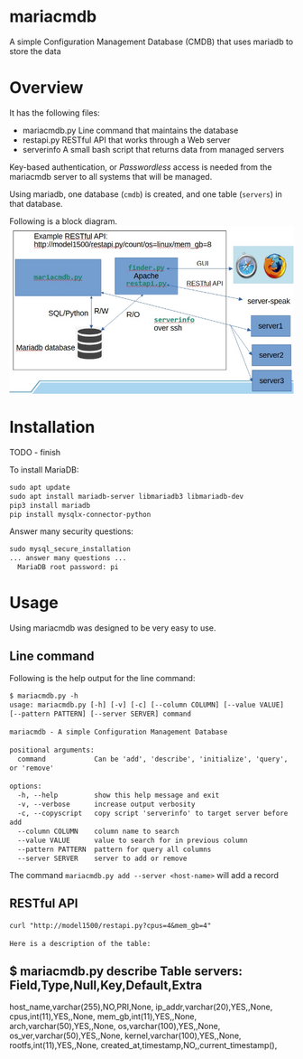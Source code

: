 # mariacmdb
A simple Configuration Management Database (CMDB) that uses mariadb to store the data

# Overview
It has the following files:
- mariacmdb.py   Line command that maintains the database
- restapi.py     RESTful API that works through a Web server
- serverinfo     A small bash script that returns data from managed servers

Key-based authentication, or *Passwordless* access is needed from the mariacmdb server to all systems that will be managed.

Using mariadb, one database (``cmdb``) is created, and one table (``servers``) in that database.

Following is a block diagram.
![](mariacmdb.jpg)

# Installation
TODO - finish

To install MariaDB:
```
sudo apt update
sudo apt install mariadb-server libmariadb3 libmariadb-dev
pip3 install mariadb
pip install mysqlx-connector-python
```
Answer many security questions:
```
sudo mysql_secure_installation
... answer many questions ...
  MariaDB root password: pi
```

# Usage
Using mariacmdb was designed to be very easy to use.

## Line command
Following is the help output for the line command:

```
$ mariacmdb.py -h
usage: mariacmdb.py [-h] [-v] [-c] [--column COLUMN] [--value VALUE] [--pattern PATTERN] [--server SERVER] command

mariacmdb - A simple Configuration Management Database

positional arguments:
  command            Can be 'add', 'describe', 'initialize', 'query', or 'remove'

options:
  -h, --help         show this help message and exit
  -v, --verbose      increase output verbosity
  -c, --copyscript   copy script 'serverinfo' to target server before add
  --column COLUMN    column name to search
  --value VALUE      value to search for in previous column
  --pattern PATTERN  pattern for query all columns
  --server SERVER    server to add or remove
```

The command ``mariacmdb.py add --server <host-name>`` will add a record
## RESTful API

```
curl "http://model1500/restapi.py?cpus=4&mem_gb=4"

Here is a description of the table:
```
$ mariacmdb.py describe
Table servers:
Field,Type,Null,Key,Default,Extra
---------------------------------
host_name,varchar(255),NO,PRI,None,
ip_addr,varchar(20),YES,,None,
cpus,int(11),YES,,None,
mem_gb,int(11),YES,,None,
arch,varchar(50),YES,,None,
os,varchar(100),YES,,None,
os_ver,varchar(50),YES,,None,
kernel,varchar(100),YES,,None,
rootfs,int(11),YES,,None,
created_at,timestamp,NO,,current_timestamp(),
```
